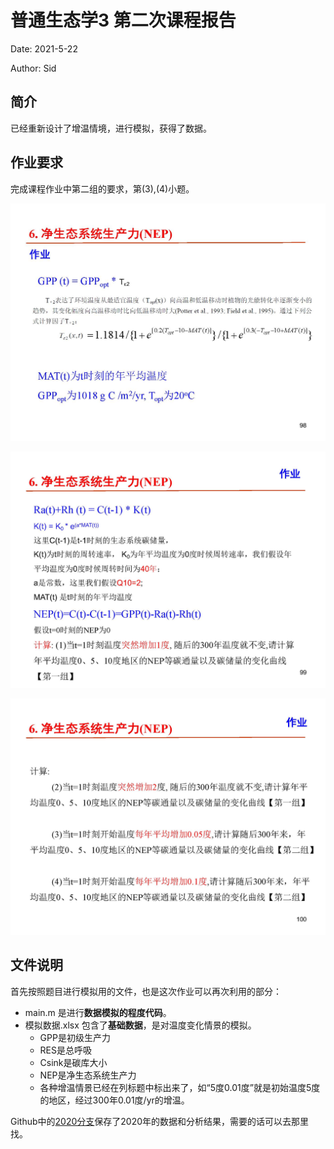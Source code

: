# 普通生态学3 第二次课程报告

Date: 2021-5-22

Author: Sid

## 简介

已经重新设计了增温情境，进行模拟，获得了数据。

## 作业要求

完成课程作业中第二组的要求，第(3),(4)小题。

![](README.assets/第四讲-碳循环part1_页面_098.jpg)

![第四讲-碳循环part1_页面_099](README.assets/第四讲-碳循环part1_页面_099.jpg)

![第四讲-碳循环part1_页面_100](README.assets/第四讲-碳循环part1_页面_100.jpg)

## 文件说明

首先按照题目进行模拟用的文件，也是这次作业可以再次利用的部分：

* main.m 是进行**数据模拟的程度代码**。
* 模拟数据.xlsx 包含了**基础数据**，是对温度变化情景的模拟。
  * GPP是初级生产力
  * RES是总呼吸
  * Csink是碳库大小
  * NEP是净生态系统生产力
  * 各种增温情景已经在列标题中标出来了，如“5度0.01度”就是初始温度5度的地区，经过300年0.01度/yr的增温。

Github中的[2020分支](https://github.com/sidpku/HW_GeneralEcology/tree/2020)保存了2020年的数据和分析结果，需要的话可以去那里找。



